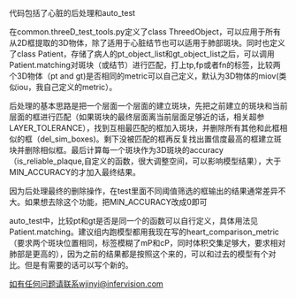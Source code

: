 代码包括了心脏的后处理和auto_test

在common.threeD_test_tools.py定义了class ThreedObject，可以应用于所有从2D框提取的3D物体，除了适用于心脏结节也可以适用于肺部斑块。同时也定义了class Patient，存储了病人的pt_object_list和gt_object_list之后，可以调用Patient.matching对斑块（或结节）进行匹配，打上tp,fp或者fn的标签，比较两个3D物体（pt and gt)是否相同的metric可以自己定义，默认为3D物体的miov(类似iou，我自己定义的metric）。

后处理的基本思路是把一个层面一个层面的建立斑块，先把之前建立的斑块和当前层面的框进行匹配（如果斑块的最终层面离当前层面足够近的话，相关超参LAYER_TOLERANCE），找到互相最匹配的框加入斑块，并删除所有其他和此框相似的框（del_sim_boxes)。剩下没被匹配的框再反复找出置信度最高的框建立斑块并删除相似框。最后计算每一个斑块作为3D斑块的accuracy（is_reliable_plaque,自定义的函数，很大调整空间，可以影响模型结果），大于MIN_ACCURACY的才加入最终结果。

因为后处理最终的删除操作，在test里面不同阈值筛选的框输出的结果通常差异不大。如果想去除这个功能，把MIN_ACCURACY改成0即可

auto_test中，比较pt和gt是否是同一个的函数可以自行定义，具体用法见Patient.matching。建议组内跑模型都用我现在写的heart_comparison_metric（要求两个斑块位置相同，标签模糊了mP和cP，同时体积交集足够大，要求相对肺部是更高的），因为之前的结果都是按照这个来的，可以和过去的模型有个对比。但是有需要的话可以写个新的。

如有任何问题请联系wjinyi@infervision.com
